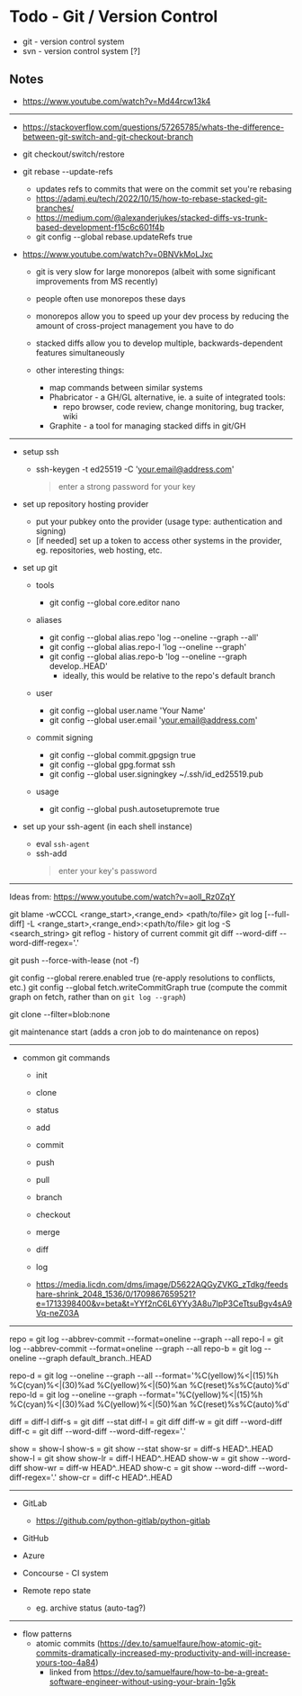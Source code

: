 # Todo - Git / Version Control

- git - version control system
- svn - version control system [?]

## Notes

- https://www.youtube.com/watch?v=Md44rcw13k4

---

- https://stackoverflow.com/questions/57265785/whats-the-difference-between-git-switch-and-git-checkout-branch
- git checkout/switch/restore

- git rebase --update-refs
  - updates refs to commits that were on the commit set you're rebasing
  - https://adamj.eu/tech/2022/10/15/how-to-rebase-stacked-git-branches/
  - https://medium.com/@alexanderjukes/stacked-diffs-vs-trunk-based-development-f15c6c601f4b
  - git config --global rebase.updateRefs true

- https://www.youtube.com/watch?v=0BNVkMoLJxc
  - git is very slow for large monorepos (albeit with some significant improvements from MS recently)
  - people often use monorepos these days
  - monorepos allow you to speed up your dev process by reducing the amount of cross-project management you have to do
  - stacked diffs allow you to develop multiple, backwards-dependent features simultaneously

  - other interesting things:
    - map commands between similar systems
    - Phabricator - a GH/GL alternative, ie. a suite of integrated tools:
      - repo browser, code review, change monitoring, bug tracker, wiki
    - Graphite - a tool for managing stacked diffs in git/GH

---

- setup ssh
  - ssh-keygen -t ed25519 -C 'your.email@address.com'
    > enter a strong password for your key

- set up repository hosting provider
  - put your pubkey onto the provider (usage type: authentication and signing)
  - [if needed] set up a token to access other systems in the provider, eg. repositories, web hosting, etc.

- set up git
  - tools
    - git config --global core.editor nano

  - aliases
    - git config --global alias.repo 'log --oneline --graph --all'
    - git config --global alias.repo-l 'log --oneline --graph'
    - git config --global alias.repo-b 'log --oneline --graph develop..HEAD'
      - ideally, this would be relative to the repo's default branch

  - user
    - git config --global user.name 'Your Name'
    - git config --global user.email 'your.email@address.com'

  - commit signing
    - git config --global commit.gpgsign true
    - git config --global gpg.format ssh
    - git config --global user.signingkey ~/.ssh/id_ed25519.pub

  - usage
    - git config --global push.autosetupremote true

- set up your ssh-agent (in each shell instance)
  - eval `ssh-agent`
  - ssh-add
    > enter your key's password

---

Ideas from: https://www.youtube.com/watch?v=aolI_Rz0ZqY

git blame -wCCCL <range_start>,<range_end> <path/to/file>
git log [--full-diff] -L <range_start>,<range_end>:<path/to/file>
git log -S <search_string>
git reflog - history of current commit
git diff --word-diff --word-diff-regex='.'

git push --force-with-lease (not -f)

git config --global rerere.enabled true (re-apply resolutions to conflicts, etc.)
git config --global fetch.writeCommitGraph true (compute the commit graph on fetch, rather than on `git log --graph`)

git clone --filter=blob:none

git maintenance start (adds a cron job to do maintenance on repos)

---

- common git commands
  - init
  - clone
  - status
  - add
  - commit
  - push
  - pull
  - branch
  - checkout
  - merge
  - diff
  - log

  - https://media.licdn.com/dms/image/D5622AQGyZVKG_zTdkg/feedshare-shrink_2048_1536/0/1709867659521?e=1713398400&v=beta&t=YYf2nC6L6YYy3A8u7lpP3CeTtsuBgv4sA9Vq-neZ03A

---

repo = git log --abbrev-commit --format=oneline --graph --all
repo-l = git log --abbrev-commit --format=oneline --graph --all
repo-b = git log --oneline --graph default_branch..HEAD

repo-d = git log --oneline --graph --all --format='%C(yellow)%<|(15)%h %C(cyan)%<|(30)%ad %C(yellow)%<|(50)%an %C(reset)%s%C(auto)%d'
repo-ld = git log --oneline --graph --format='%C(yellow)%<|(15)%h %C(cyan)%<|(30)%ad %C(yellow)%<|(50)%an %C(reset)%s%C(auto)%d'

diff = diff-l
diff-s = git diff --stat
diff-l = git diff
diff-w = git diff --word-diff
diff-c = git diff --word-diff --word-diff-regex='.'

show = show-l
show-s = git show --stat
show-sr = diff-s HEAD^..HEAD
show-l = git show
show-lr = diff-l HEAD^..HEAD
show-w = git show --word-diff
show-wr = diff-w HEAD^..HEAD
show-c = git show --word-diff --word-diff-regex='.'
show-cr = diff-c HEAD^..HEAD

---

- GitLab
  - https://github.com/python-gitlab/python-gitlab

- GitHub
- Azure
- Concourse - CI system

- Remote repo state
  - eg. archive status (auto-tag?)

---

- flow patterns
  - atomic commits (https://dev.to/samuelfaure/how-atomic-git-commits-dramatically-increased-my-productivity-and-will-increase-yours-too-4a84)
    - linked from https://dev.to/samuelfaure/how-to-be-a-great-software-engineer-without-using-your-brain-1g5k
